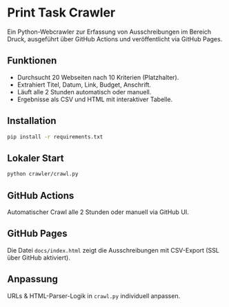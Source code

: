 # Print Task Crawler

Ein Python-Webcrawler zur Erfassung von Ausschreibungen im Bereich Druck, ausgeführt über GitHub Actions und veröffentlicht via GitHub Pages.

## Funktionen
- Durchsucht 20 Webseiten nach 10 Kriterien (Platzhalter).
- Extrahiert Titel, Datum, Link, Budget, Anschrift.
- Läuft alle 2 Stunden automatisch oder manuell.
- Ergebnisse als CSV und HTML mit interaktiver Tabelle.

## Installation
```bash
pip install -r requirements.txt
```

## Lokaler Start
```bash
python crawler/crawl.py
```

## GitHub Actions
Automatischer Crawl alle 2 Stunden oder manuell via GitHub UI.

## GitHub Pages
Die Datei `docs/index.html` zeigt die Ausschreibungen mit CSV-Export (SSL über GitHub aktiviert).

## Anpassung
URLs & HTML-Parser-Logik in `crawl.py` individuell anpassen.
